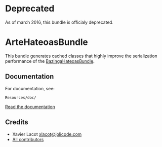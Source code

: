 # Deprecated

As of march 2016, this bundle is officialy deprecated.

ArteHateoasBundle
=================

This bundle generates cached classes that highly improve the serialization performance of the [BazingaHateoasBundle](http://github.com/willdurand/BazingaHateoasBundle).


Documentation
-------------

For documentation, see:

    Resources/doc/

[Read the documentation](https://github.com/ArteGEIE/ArteHateoasBundle/blob/master/Resources/doc/index.md)


Credits
-------

* Xavier Lacot <xlacot@jolicode.com>
* [All contributors](https://github.com/ArteGEIE/ArteHateoasBundle/contributors)
